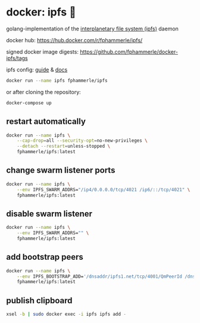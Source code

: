 # docker: ipfs 🐳

golang-implementation of the [interplanetary file system (ipfs)](https://ipfs.io/) daemon

docker hub: https://hub.docker.com/r/fphammerle/ipfs/

signed docker image digests: https://github.com/fphammerle/docker-ipfs/tags

ipfs config:
[guide](https://docs.ipfs.io/guides/examples/config/) &
[docs](https://github.com/ipfs/go-ipfs/blob/master/docs/config.md)

```sh
docker run --name ipfs fphammerle/ipfs
```

or after cloning the repository:

```sh
docker-compose up
```

## restart automatically

```sh
docker run --name ipfs \
    --cap-drop=all --security-opt=no-new-privileges \
    --detach --restart=unless-stopped \
    fphammerle/ipfs:latest
```

## change swarm listener ports

```sh
docker run --name ipfs \
    --env IPFS_SWARM_ADDRS="/ip4/0.0.0.0/tcp/4021 /ip6/::/tcp/4021" \
    fphammerle/ipfs:latest
```

## disable swarm listener

```sh
docker run --name ipfs \
    --env IPFS_SWARM_ADDRS="" \
    fphammerle/ipfs:latest
```

## add bootstrap peers

```sh
docker run --name ipfs \
    --env IPFS_BOOTSTRAP_ADD='/dnsaddr/ipfs1.net/tcp/4001/QmPeerId /dnsaddr/ipfs2.net/tcp/4001/QmPeerId' \
    fphammerle/ipfs:latest
```

## publish clipboard

```sh
xsel -b | sudo docker exec -i ipfs ipfs add -
```
